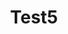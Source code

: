 ---
title: Test5 
redirect_to: https://docs.google.com/spreadsheets/d/18Tvmt24u5emGjbEVLiNYIUnZuFTXuYoawSwTBv09NME/edit#gid=0
redirect_from: 
  - /sdsd
  - /asdfasdf
---